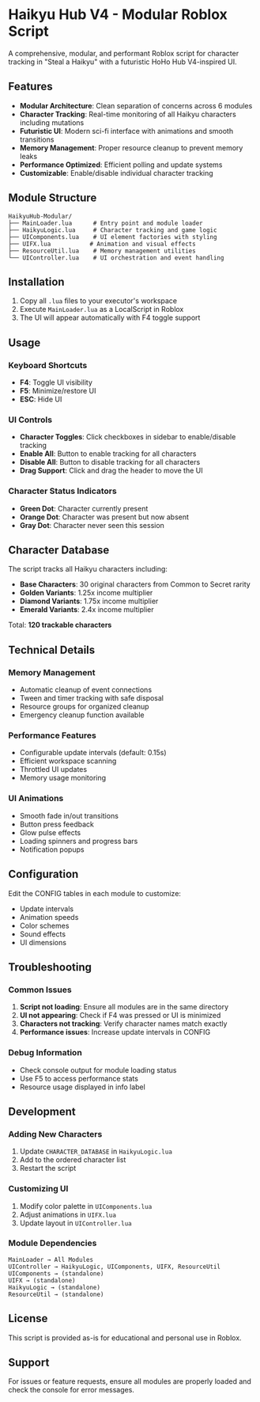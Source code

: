 # Haikyu Hub V4 - Modular Roblox Script

A comprehensive, modular, and performant Roblox script for character tracking in "Steal a Haikyu" with a futuristic HoHo Hub V4-inspired UI.

## Features

- **Modular Architecture**: Clean separation of concerns across 6 modules
- **Character Tracking**: Real-time monitoring of all Haikyu characters including mutations
- **Futuristic UI**: Modern sci-fi interface with animations and smooth transitions
- **Memory Management**: Proper resource cleanup to prevent memory leaks
- **Performance Optimized**: Efficient polling and update systems
- **Customizable**: Enable/disable individual character tracking

## Module Structure

```
HaikyuHub-Modular/
├── MainLoader.lua      # Entry point and module loader
├── HaikyuLogic.lua     # Character tracking and game logic
├── UIComponents.lua    # UI element factories with styling
├── UIFX.lua           # Animation and visual effects
├── ResourceUtil.lua    # Memory management utilities
└── UIController.lua    # UI orchestration and event handling
```

## Installation

1. Copy all `.lua` files to your executor's workspace
2. Execute `MainLoader.lua` as a LocalScript in Roblox
3. The UI will appear automatically with F4 toggle support

## Usage

### Keyboard Shortcuts
- **F4**: Toggle UI visibility
- **F5**: Minimize/restore UI
- **ESC**: Hide UI

### UI Controls
- **Character Toggles**: Click checkboxes in sidebar to enable/disable tracking
- **Enable All**: Button to enable tracking for all characters
- **Disable All**: Button to disable tracking for all characters
- **Drag Support**: Click and drag the header to move the UI

### Character Status Indicators
- **Green Dot**: Character currently present
- **Orange Dot**: Character was present but now absent
- **Gray Dot**: Character never seen this session

## Character Database

The script tracks all Haikyu characters including:
- **Base Characters**: 30 original characters from Common to Secret rarity
- **Golden Variants**: 1.25x income multiplier
- **Diamond Variants**: 1.75x income multiplier  
- **Emerald Variants**: 2.4x income multiplier

Total: **120 trackable characters**

## Technical Details

### Memory Management
- Automatic cleanup of event connections
- Tween and timer tracking with safe disposal
- Resource groups for organized cleanup
- Emergency cleanup function available

### Performance Features
- Configurable update intervals (default: 0.15s)
- Efficient workspace scanning
- Throttled UI updates
- Memory usage monitoring

### UI Animations
- Smooth fade in/out transitions
- Button press feedback
- Glow pulse effects
- Loading spinners and progress bars
- Notification popups

## Configuration

Edit the CONFIG tables in each module to customize:
- Update intervals
- Animation speeds
- Color schemes
- Sound effects
- UI dimensions

## Troubleshooting

### Common Issues
1. **Script not loading**: Ensure all modules are in the same directory
2. **UI not appearing**: Check if F4 was pressed or UI is minimized
3. **Characters not tracking**: Verify character names match exactly
4. **Performance issues**: Increase update intervals in CONFIG

### Debug Information
- Check console output for module loading status
- Use F5 to access performance stats
- Resource usage displayed in info label

## Development

### Adding New Characters
1. Update `CHARACTER_DATABASE` in `HaikyuLogic.lua`
2. Add to the ordered character list
3. Restart the script

### Customizing UI
1. Modify color palette in `UIComponents.lua`
2. Adjust animations in `UIFX.lua`
3. Update layout in `UIController.lua`

### Module Dependencies
```
MainLoader → All Modules
UIController → HaikyuLogic, UIComponents, UIFX, ResourceUtil
UIComponents → (standalone)
UIFX → (standalone)
HaikyuLogic → (standalone)
ResourceUtil → (standalone)
```

## License

This script is provided as-is for educational and personal use in Roblox.

## Support

For issues or feature requests, ensure all modules are properly loaded and check the console for error messages.
